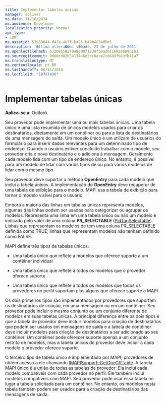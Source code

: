 ```yaml
---
title: Implementar tabelas únicas
manager: soliver
ms.date: 11/16/2014
ms.audience: Developer
localization_priority: Normal
api_type:
- COM
ms.assetid: 57933d44-d47a-4e7f-ba95-b49b4934d0a5
description: '�ltima altera��o: s�bado, 23 de julho de 2011'
ms.openlocfilehash: b72b8658270a8e007123df3ead01168208b8d1b1
ms.sourcegitcommit: 9d60cd82b5413446e5bc8ace2cd689f683fb41a7
ms.translationtype: MT
ms.contentlocale: pt-BR
ms.lasthandoff: 06/11/2018
ms.locfileid: "19767430"
---
```

# <a name="implementing-one-off-tables"></a>Implementar tabelas únicas

**Aplica-se a**: Outlook 
  
Seu provedor pode implementar uma ou mais tabelas únicas. Uma tabela único é uma lista resumida de únicos modelos usados para criar os destinatários, diretamente em um contêiner ou para a lista de destinatários de uma mensagem de saída. Um modelo único é um utilizam de usuários do formulário para inserir dados relevantes para um determinado tipo de endereço. Quando o usuário estiver concluído trabalhar com o modelo, seu provedor cria o novo destinatário e o adiciona à mensagem. Geralmente cada modelo lida com um tipo de endereço único. No entanto, é possível para um modelo de lidar com vários tipos de ou para vários modelos de lidar com o mesmo tipo. 
  
Seu provedor deve suportar o método **OpenEntry** para cada modelo que inclui a tabela únicos. A implementação do **OpenEntry** deve recuperar de uma tabela de exibição para o modelo. MAPI usa a tabela de exibição para tornar o modelo visível para o usuário. 
  
Embora a maioria das linhas em tabelas únicas representa modelos, algumas das linhas podem ser usadas para categorizar ou agrupar os modelos. Representa uma linha em uma tabela único ou não um modelo é indicado pelo valor de uma coluna **PR_SELECTABLE** ([PidTagSelectable](pidtagselectable-canonical-property.md)). Linhas que representam os modelos de tem uma coluna PR_SELECTABLE definida como TRUE; linhas que representam modelos não tenham definido como FALSE.
  
MAPI define três tipos de tabelas únicos:
  
- Uma tabela único que reflete a modelos que oferece suporte a um contêiner individual
    
- Uma tabela único que reflete a todos os modelos que o provedor oferece suporte 
    
- Uma tabela único que reflete a todos os modelos que todos os provedores no perfil suportam plus alguns que oferece suporte a MAPI
    
Os dois primeiros tipos são implementados por provedores que suportam os destinatários de criação, em uma mensagem ou em um contêiner. Seu provedor pode incluir o mesmo conjunto ou um conjunto diferente de modelos em suas tabelas únicas. A principal diferença entre os dois tipos é que a tabela de provedor deve incluir modelos para criação de destinatários que podem ser usados em mensagens de saída e a tabela de contêiner deve incluir modelos para criação de destinatários a ser adicionado ao seu contêiner. Um contêiner pode oferecer suporte apenas a um conjunto restrito de modelos, mas a tabela únicos do provedor deve incluir a cada modelo o provedor oferece suporte.
  
O terceiro tipo de tabela único é implementado por MAPI; provedores de obtém acesso a ele chamando [IMAPISupport::GetOneOffTable](imapisupport-getoneofftable.md). A tabela MAPI único é a união de todas as tabelas de provedor; Ela inclui cada modelo compatíveis com cada provedor no perfil. Ele também inclui modelos compatíveis com MAPI. Seu provedor pode usar essa tabela no lugar a tabela solicitada para um contêiner. No entanto, os modelos nesta tabela também podem ser usados para a criação de destinatários das mensagens de saída.
  

